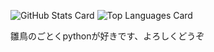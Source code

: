 <!--
**hiroaki-Konno/hiroaki-Konno** is a ✨ _special_ ✨ repository because its `README.md` (this file) appears on your GitHub profile.

Here are some ideas to get you started:

- 🔭 I’m currently working on ...
- 🌱 I’m currently learning ...
- 👯 I’m looking to collaborate on ...
- 🤔 I’m looking for help with ...
- 💬 Ask me about ...
- 📫 How to reach me: ...
- 😄 Pronouns: ...
- ⚡ Fun fact: ...
-->

![GitHub Stats Card](https://github-readme-stats.vercel.app/api?username=hiroaki-Konno)
![Top Languages Card](https://github-readme-stats.vercel.app/api/top-langs/?username=hiroaki-Konno)
<!-- [![My Skills](https://skillicons.dev/icons?i=py,git,c,java,ocaml,sqlite,html,css,js,md&perline=5)](https://skillicons.dev) -->

雛鳥のごとくpythonが好きです、よろしくどうぞ
